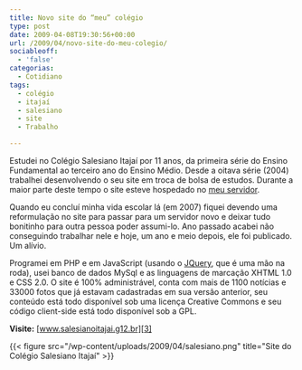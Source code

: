 ```yaml
---
title: Novo site do “meu” colégio
type: post
date: 2009-04-08T19:30:56+00:00
url: /2009/04/novo-site-do-meu-colegio/
sociableoff:
  - 'false'
categorias:
  - Cotidiano
tags:
  - colégio
  - itajaí
  - salesiano
  - site
  - Trabalho

---
```

Estudei no Colégio Salesiano Itajaí por 11 anos, da primeira série do Ensino Fundamental ao terceiro ano do Ensino Médio. Desde a oitava série (2004) trabalhei desenvolvendo o seu site em troca de bolsa de estudos. Durante a maior parte deste tempo o site esteve hospedado no [meu servidor][1].

Quando eu concluí minha vida escolar lá (em 2007) fiquei devendo uma reformulação no site para passar para um servidor novo e deixar tudo bonitinho para outra pessoa poder assumi-lo. Ano passado acabei não conseguindo trabalhar nele e hoje, um ano e meio depois, ele foi publicado. Um alívio.

Programei em PHP e em JavaScript (usando o [JQuery][2], que é uma mão na roda), usei banco de dados MySql e as linguagens de marcação XHTML 1.0 e CSS 2.0. O site é 100% administrável, conta com mais de 1100 notícias e 33000 fotos que já estavam cadastradas em sua versão anterior, seu conteúdo está todo disponível sob uma licença Creative Commons e seu código client-side está todo disponível sob a GPL.

**Visite:** [www.salesianoitajai.g12.br][3]

{{< figure src="/wp-content/uploads/2009/04/salesiano.png" title="Site do Colégio Salesiano Itajaí" >}}

 [1]: http://www.dreamhost.com/ "Dreamhost"
 [2]: http://www.jquery.com/
 [3]: http://www.salesianoitajai.g12.br/

